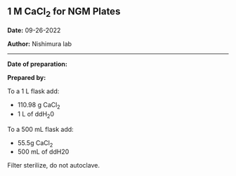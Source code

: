 ﻿## 1 M CaCl<sub>2</sub> for NGM Plates</b>

**Date:** 09-26-2022

**Author:** Nishimura lab

---

**Date of preparation:** 

**Prepared by:** 


To a 1 L flask add:
- 110.98 g CaCl<sub>2</sub>
- 1 L of ddH<sub>2</sub>0   


To a 500 mL flask add:
- 55.5g CaCl<sub>2</sub>
- 500 mL of ddH20   


Filter sterilize, do not autoclave.
